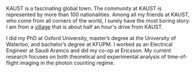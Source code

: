 
KAUST is a fascinating global town. The community at KAUST is represented by more than 100 nationalities. Among all my friends at KAUST, who come from all corners of the world, I surely have the most boring story: I am from a [village](https://www.google.com.sa/maps/search/maps/@22.4458387,39.5221629,4845m/data=!3m1!1e3) that is about half an hour's drive from KAUST.


I did my PhD at Oxford University, master’s degree at the University of Waterloo, and bachelor’s degree at KFUPM. I worked as an Electrical Engineer at Saudi Aramco and did my co-op at Ericsson. My current research focuses on both theoretical and experimental analysis of time-of-flight imaging in the photon counting regime.
